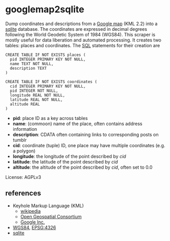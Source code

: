 googlemap2sqlite
================

Dump coordinates and descriptions from a [Google map](https://en.wikipedia.org/wiki/Google_maps) (KML 2.2) into a [sqlite](http://sqlite.org/) database. The coordinates are expressed in decimal degrees following the World Geodetic System of 1984 (WGS84). This scraper is mostly useful for data liberation and automated processing.
It creates two tables: places and coordinates. The [SQL](https://en.wikipedia.org/wiki/SQL) statements for their creation are
```
CREATE TABLE IF NOT EXISTS places (
  pid INTEGER PRIMARY KEY NOT NULL,
  name TEXT NOT NULL,
  description TEXT
)
```
```
CREATE TABLE IF NOT EXISTS coordinates (
  cid INTEGER PRIMARY KEY NOT NULL,
  pid INTEGER NOT NULL,
  longitude REAL NOT NULL,
  latitude REAL NOT NULL,
  altitude REAL
)
```
* **pid**: place ID as a key across tables
* **name**: (commoon) name of the place, often contains address information
* **description**: CDATA often containing links to corresponding posts on tumblr
* **cid**: coordinate (tuple) ID, one place may have multiple coordinates (e.g. a polygon)
* **longitude**: the longitude of the point described by *cid*
* **latitude**: the latitude of the point described by *cid*
* **altitude**: the altitude of the point described by *cid*, often set to 0.0

License: AGPLv3


references
----------
* Keyhole Markup Language (KML)
  * [wikipedia](https://en.wikipedia.org/wiki/Keyhole_Markup_Language)
  * [Open Geospatial Consortium](http://www.opengeospatial.org/standards/kml/)
  * [Google Inc.](https://developers.google.com/kml/documentation/?csw=1)
* [WGS84](http://earth-info.nga.mil/GandG/publications/tr8350.2/tr8350_2.html), [EPSG:4326](http://spatialreference.org/ref/epsg/4326/)
* [sqlite](http://sqlite.org/)
